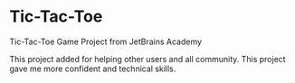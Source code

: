 # Tic-Tac-Toe
Tic-Tac-Toe Game Project from JetBrains Academy

This project added for helping other users and all community.
This project gave me more confident and technical skills.
